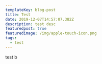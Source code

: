 ```yaml
---
templateKey: blog-post
title: Test
date: 2019-12-07T14:57:07.382Z
description: test desc
featuredpost: true
featuredimage: /img/apple-touch-icon.png
tags:
  - test
---
```

test b
